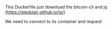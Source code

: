 This Dockerfile just download the bitcoin-cli and jq (https://stedolan.github.io/jq/)

We need to connect to its container and request